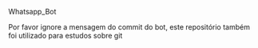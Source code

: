 Whatsapp_Bot

Por favor ignore a mensagem do commit do bot, este repositório também foi utilizado para estudos sobre git
